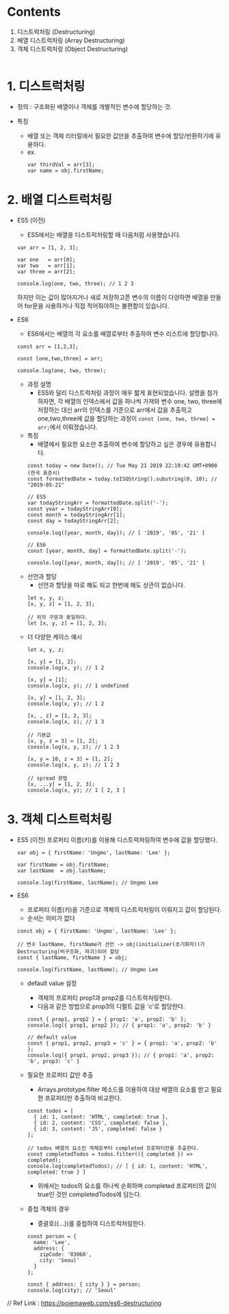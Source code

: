 # Contents
  1. 디스트럭처링 (Destructuring)
  2. 배열 디스트럭처링 (Array Destructuring)
  3. 객체 디스트럭처링 (Object Destructuring)
<br><br>

# 1. 디스트럭처링
  - 정의
    : 구조화된 배열이나 객체를 개별적인 변수에 할당하는 것.
    
  - 특징
    - 배열 또는 객체 리터럴에서 필요한 값만을 추출하여 변수에 할당/반환하기에 유용하다.
    - ex. 
      ```
      var thirdVal = arr[3];
      var name = obj.firstName;
      ```
  
# 2. 배열 디스트럭처링
  - ES5 (이전)
    - ES5에서는 배열을 디스트럭처링할 때 다음처럼 사용했습니다.
    ```
    var arr = [1, 2, 3];

    var one   = arr[0];
    var two   = arr[1];
    var three = arr[2];

    console.log(one, two, three); // 1 2 3
    ```
    하지만 이는 값이 많아지거나 새로 저장하고픈 변수의 이름이 다양하면 배열을 만들어 for문을 사용하거나 직접 적어줘야하는 불편함이 있습니다.
    
  - ES6
    - ES6에서는 배열의 각 요소를 배열로부터 추출하여 변수 리스트에 할당합니다. 
    ```
    const arr = [1,2,3];
    
    const [one,two,three] = arr;
    
    console.log(one, two, three);
    ```
    - 과정 설명
      - ES5와 달리 디스트럭처링 과정이 매우 짧게 표현되었습니다. 설명을 첨가하자면, 각 배열의 인덱스에서 값을 하나씩 가져와 변수 one, two, three에 저장하는 대신 arr의 인덱스를 기준으로 arr에서 값을 추출하고 one,two,three에 값을 할당하는 과정이 `const [one, two, three] = arr;`에서 이뤄졌습니다.
    - 특징
      - 배열에서 필요한 요소만 추출하여 변수에 할당하고 싶은 경우에 유용합니다.
      ```
      const today = new Date(); // Tue May 21 2019 22:19:42 GMT+0900 (한국 표준시)
      const formattedDate = today.toISOString().substring(0, 10); // "2019-05-21"
      
      // ES5
      var todayStringArr = formattedDate.split('-');
      const year = todayStringArr[0];
      const month = todayStringArr[1];
      const day = todayStringArr[2];

      console.log([year, month, day]); // [ '2019', '05', '21' ]
      
      // ES6
      const [year, month, day] = formattedDate.split('-');
      
      console.log([year, month, day]); // [ '2019', '05', '21' ]
      
      ```
    - 선언과 할당
      - 선언과 할당을 따로 해도 되고 한번에 해도 상관이 없습니다.
      ```
      let x, y, z;
      [x, y, z] = [1, 2, 3];

      // 위의 구문과 동일하다.
      let [x, y, z] = [1, 2, 3];
      ```
    - 더 다양한 케이스 예시
      ```
      let x, y, z;

      [x, y] = [1, 2];
      console.log(x, y); // 1 2

      [x, y] = [1];
      console.log(x, y); // 1 undefined

      [x, y] = [1, 2, 3];
      console.log(x, y); // 1 2

      [x, , z] = [1, 2, 3];
      console.log(x, z); // 1 3

      // 기본값
      [x, y, z = 3] = [1, 2];
      console.log(x, y, z); // 1 2 3

      [x, y = 10, z = 3] = [1, 2];
      console.log(x, y, z); // 1 2 3

      // spread 문법
      [x, ...y] = [1, 2, 3];
      console.log(x, y); // 1 [ 2, 3 ]
      ```
          

# 3. 객체 디스트럭처링
  - ES5 (이전)
    프로퍼티 이름(키)를 이용해 디스트럭처링하여 변수에 값을 할당했다.
    ```
    var obj = { firstName: 'Ungmo', lastName: 'Lee' };

    var firstName = obj.firstName;
    var lastName  = obj.lastName;

    console.log(firstName, lastName); // Ungmo Lee
    ```
    
  - ES6
    - 프로퍼티 이름(키)을 기준으로 객체의 디스트럭처링이 이뤄지고 값이 할당된다.
    - 순서는 의미가 없다
    ```
    const obj = { firstName: 'Ungmo', lastName: 'Lee' };

    // 변수 lastName, firstName가 선언 -> obj(initializer(초기화자))가 Destructuring(비구조화, 파괴)되어 할당
    const { lastName, firstName } = obj;

    console.log(firstName, lastName); // Ungmo Lee
    ```
    - default value 설정
      - 객체의 프로퍼티 prop1과 prop2를 디스트럭처링한다. 
      - 다음과 같은 방법으로 prop3의 디펄트 값을 'c'로 할당한다.
      ```
      const { prop1, prop2 } = { prop1: 'a', prop2: 'b' };
      console.log({ prop1, prop2 }); // { prop1: 'a', prop2: 'b' }

      // default value
      const { prop1, prop2, prop3 = 'c' } = { prop1: 'a', prop2: 'b' };
      console.log({ prop1, prop2, prop3 }); // { prop1: 'a', prop2: 'b', prop3: 'c' }
      ```
      
    - 필요한 프로퍼티 값만 추출
      - Arrays.prototype.filter 메소드를 이용하여 대상 배열의 요소를 받고 필요한 프로퍼티만 추출하여 비교한다.
      ```
      const todos = [
        { id: 1, content: 'HTML', completed: true },
        { id: 2, content: 'CSS', completed: false },
        { id: 3, content: 'JS', completed: false }
      ];

      // todos 배열의 요소인 객체로부터 completed 프로퍼티만을 추출한다.
      const completedTodos = todos.filter(({ completed }) => completed);
      console.log(completedTodos); // [ { id: 1, content: 'HTML', completed: true } ]
      ```
      - 위에서는 todos의 요소를 하나씩 순회하며 completed 프로퍼티의 값이 true인 것만  completedTodos에 담는다.
      
    - 중첩 객체의 경우
      - 중괄호({...})를 중첩하여 디스트럭처링한다. 
      ```
      const person = {
        name: 'Lee',
        address: {
          zipCode: '03068',
          city: 'Seoul'
        }
      };

      const { address: { city } } = person;
      console.log(city); // 'Seoul'
      ```

// Ref Link : https://poiemaweb.com/es6-destructuring
